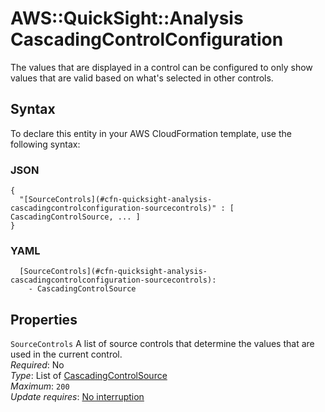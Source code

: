 # AWS::QuickSight::Analysis CascadingControlConfiguration<a name="aws-properties-quicksight-analysis-cascadingcontrolconfiguration"></a>

The values that are displayed in a control can be configured to only show values that are valid based on what's selected in other controls\.

## Syntax<a name="aws-properties-quicksight-analysis-cascadingcontrolconfiguration-syntax"></a>

To declare this entity in your AWS CloudFormation template, use the following syntax:

### JSON<a name="aws-properties-quicksight-analysis-cascadingcontrolconfiguration-syntax.json"></a>

```
{
  "[SourceControls](#cfn-quicksight-analysis-cascadingcontrolconfiguration-sourcecontrols)" : [ CascadingControlSource, ... ]
}
```

### YAML<a name="aws-properties-quicksight-analysis-cascadingcontrolconfiguration-syntax.yaml"></a>

```
  [SourceControls](#cfn-quicksight-analysis-cascadingcontrolconfiguration-sourcecontrols): 
    - CascadingControlSource
```

## Properties<a name="aws-properties-quicksight-analysis-cascadingcontrolconfiguration-properties"></a>

`SourceControls`  <a name="cfn-quicksight-analysis-cascadingcontrolconfiguration-sourcecontrols"></a>
A list of source controls that determine the values that are used in the current control\.  
*Required*: No  
*Type*: List of [CascadingControlSource](aws-properties-quicksight-analysis-cascadingcontrolsource.md)  
*Maximum*: `200`  
*Update requires*: [No interruption](https://docs.aws.amazon.com/AWSCloudFormation/latest/UserGuide/using-cfn-updating-stacks-update-behaviors.html#update-no-interrupt)